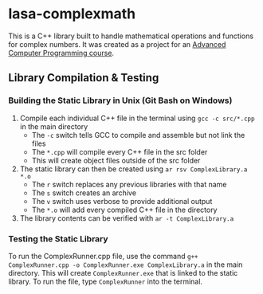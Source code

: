 # lasa-complexmath

This is a C++ library built to handle mathematical operations and functions for complex numbers. It was created as a project for an [Advanced Computer Programming course](http://lasacs.com).

## Library Compilation & Testing

### Building the Static Library in Unix (Git Bash on Windows)
1. Compile each individual C++ file in the terminal using `gcc -c src/*.cpp` in the main directory
   - The `-c` switch tells GCC to compile and assemble but not link the files
   - The `*.cpp` will compile every C++ file in the src folder
   - This will create object files outside of the src folder
2. The static library can then be created using `ar rsv ComplexLibrary.a *.o`
   - The `r` switch replaces any previous libraries with that name
   - The `s` switch creates an archive
   - The `v` switch uses verbose to provide additional output
   - The `*.o` will add every compiled C++ file in the directory
3. The library contents can be verified with `ar -t ComplexLibrary.a`

### Testing the Static Library
To run the ComplexRunner.cpp file, use the command `g++ ComplexRunner.cpp -o ComplexRunner.exe ComplexLibrary.a` in the main directory. This will create `ComplexRunner.exe` that is linked to the static library. To run the file, type `ComplexRunner` into the terminal.
